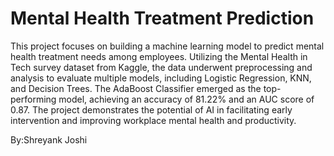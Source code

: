 # Mental Health Treatment Prediction

This project focuses on building a machine learning model to predict mental health treatment needs among employees. Utilizing the Mental Health in Tech survey dataset from Kaggle, the data underwent preprocessing and analysis to evaluate multiple models, including Logistic Regression, KNN, and Decision Trees. The AdaBoost Classifier emerged as the top-performing model, achieving an accuracy of 81.22% and an AUC score of 0.87. The project demonstrates the potential of AI in facilitating early intervention and improving workplace mental health and productivity. 

By:Shreyank Joshi

